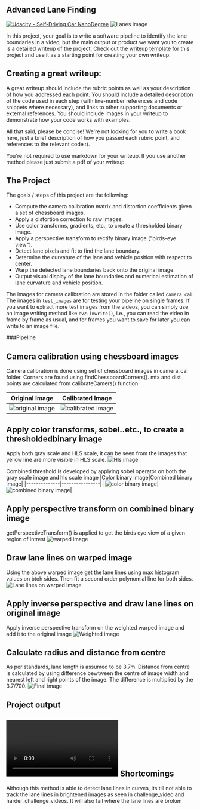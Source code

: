 ## Advanced Lane Finding
[![Udacity - Self-Driving Car NanoDegree](https://s3.amazonaws.com/udacity-sdc/github/shield-carnd.svg)](http://www.udacity.com/drive)
![Lanes Image](./output_images/finalimage.jpg)

In this project, your goal is to write a software pipeline to identify the lane boundaries in a video, but the main output or product we want you to create is a detailed writeup of the project.  Check out the [writeup template](https://github.com/udacity/CarND-Advanced-Lane-Lines/blob/master/writeup_template.md) for this project and use it as a starting point for creating your own writeup.  

Creating a great writeup:
---
A great writeup should include the rubric points as well as your description of how you addressed each point.  You should include a detailed description of the code used in each step (with line-number references and code snippets where necessary), and links to other supporting documents or external references.  You should include images in your writeup to demonstrate how your code works with examples.  

All that said, please be concise!  We're not looking for you to write a book here, just a brief description of how you passed each rubric point, and references to the relevant code :). 

You're not required to use markdown for your writeup.  If you use another method please just submit a pdf of your writeup.

The Project
---

The goals / steps of this project are the following:

* Compute the camera calibration matrix and distortion coefficients given a set of chessboard images.
* Apply a distortion correction to raw images.
* Use color transforms, gradients, etc., to create a thresholded binary image.
* Apply a perspective transform to rectify binary image ("birds-eye view").
* Detect lane pixels and fit to find the lane boundary.
* Determine the curvature of the lane and vehicle position with respect to center.
* Warp the detected lane boundaries back onto the original image.
* Output visual display of the lane boundaries and numerical estimation of lane curvature and vehicle position.

The images for camera calibration are stored in the folder called `camera_cal`.  The images in `test_images` are for testing your pipeline on single frames.  If you want to extract more test images from the videos, you can simply use an image writing method like `cv2.imwrite()`, i.e., you can read the video in frame by frame as usual, and for frames you want to save for later you can write to an image file.  

###Pipeline

Camera calibration using chessboard images
---

Camera calibration is done using set of chessboard images in camera_cal folder. Corners are found using findChessboardCorners(). mtx and dist points are calculated from calibrateCamers() function

|Original Image|Calibrated Image|
|--------------|----------------|
|![original image](./camera_cal/calibration14.jpg)|![calibrated image](./output_images/cameracalibration/camcal_14.jpg)|

Apply color transforms, sobel..etc., to create a thresholdedbinary image
---

Apply both gray scale and HLS scale, it can be seen from the images that yellow line are more visible in HLS scale.
![Hls image](./output_images/hlsscale.jpg)

Combined threshold is developed by applying sobel operator on both the gray scale image and hls scale image
|Color binary image|Combined binary image|
|--------------|----------------|
|![color binary image](./output_images/color_binary.jpg)|![combined binary image](./output_images/combined_binary.jpg)|

Apply perspective transform on combined binary image
---
getPerspectiveTransform() is applied to get the birds eye view of a given region of intrest
![warped image](./output_images/warped_image.jpg)

Draw lane lines on warped image
---
Using the above warped image get the lane lines using max histogram values on btoh sides. Then fit a second order polynomial line for both sides.
![Lane lines on warped image](./output_images/fittedpolynomialimage.jpg)

Apply inverse perspective and draw lane lines on original image
---
Apply inverse perspective transform on the weighted warped image  and add it to the original image
![Weighted image](./output_images/weightedimage.jpg)

Calculate radius and distance from centre
---
As per standards, lane length is assumed to be 3.7m. Distance from centre is calculated by using difference bewtween the centre of image width and nearest left and right points of the image. The difference is multiplied by the 3.7/700.
![Final image](./output_images/finalimage.jpg)

Project output
---
![](project_video_output_shortclip.mp4)
Shortcomings
---
Although this method is able to detect lane lines in curves, its till not able to track the lane lines in brightened images as seen in challenge_video and harder_challenge_videos. It will also fail where the lane lines are broken 
